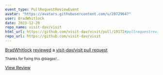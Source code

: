 ```yaml
---
event_type: PullRequestReviewEvent
avatar: "https://avatars.githubusercontent.com/u/2072964?"
user: BradWhitlock
date: 2023-12-20
repo_name: visit-dav/visit
html_url: https://github.com/visit-dav/visit/pull/19172#pullrequestreview-1790068258
repo_url: https://github.com/visit-dav/visit
---
```


<a href='https://github.com/BradWhitlock' target='_blank'>BradWhitlock</a> <a href='https://github.com/visit-dav/visit/pull/19172#pullrequestreview-1790068258' target='_blank'>reviewed</a> a <a href='https://github.com/visit-dav/visit/pull/19172' target='_blank'>visit-dav/visit pull request</a>

<small>Thanks for fixing this @biagas!...</small>

<a href='https://github.com/visit-dav/visit/pull/19172#pullrequestreview-1790068258' target='_blank'>View Review</a>